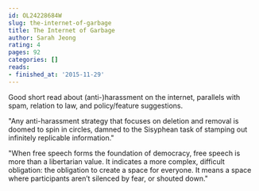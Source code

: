 ```yaml
---
id: OL24228684W
slug: the-internet-of-garbage
title: The Internet of Garbage
author: Sarah Jeong
rating: 4
pages: 92
categories: []
reads:
- finished_at: '2015-11-29'
---
```

Good short read about (anti-)harassment on the internet, parallels with spam, relation to law, and policy/feature suggestions.

"Any anti-harassment strategy that focuses on deletion and removal is doomed to spin in circles, damned to the Sisyphean task of stamping out infinitely replicable information."

"When free speech forms the foundation of democracy, free speech is more than a libertarian value. It indicates a more complex, difficult obligation: the obligation to create a space for everyone. It means a space where participants aren’t silenced by fear, or shouted down."
